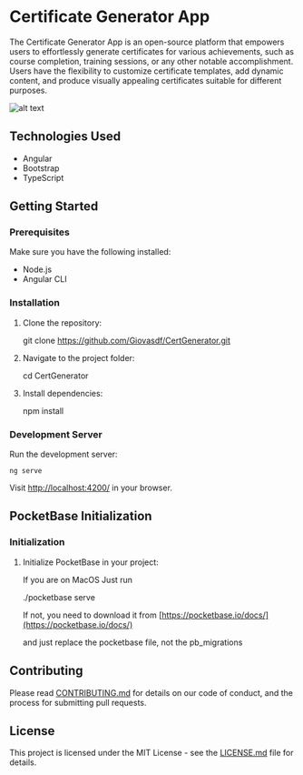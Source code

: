 

Certificate Generator App
============

The Certificate Generator App is an open-source platform that empowers users to effortlessly generate certificates for various achievements, such as course completion, training sessions, or any other notable accomplishment. Users have the flexibility to customize certificate templates, add dynamic content, and produce visually appealing certificates suitable for different purposes.

![alt text](https://github.com/Giovasdf/CertGenerator/blob/main/PicturesForGit/1.jpg?raw=true)


Technologies Used
-----------------

*   Angular
*   Bootstrap
*   TypeScript

Getting Started
---------------

### Prerequisites

Make sure you have the following installed:

*   Node.js
*   Angular CLI

### Installation

1.  Clone the repository:

    git clone https://github.com/Giovasdf/CertGenerator.git

3.  Navigate to the project folder:

    cd CertGenerator

5.  Install dependencies:

    npm install

### Development Server

Run the development server:

    ng serve

Visit [http://localhost:4200/](http://localhost:4200/) in your browser.

PocketBase Initialization
-------------------------

### Initialization


1.  Initialize PocketBase in your project:

    If you are on MacOS Just run 

    ./pocketbase serve

    If not, you need to download it from 
    [https://pocketbase.io/docs/](https://pocketbase.io/docs/)

    and just replace the pocketbase file, not the pb_migrations
    


Contributing
------------

Please read [CONTRIBUTING.md](CONTRIBUTING.md) for details on our code of conduct, and the process for submitting pull requests.

License
-------

This project is licensed under the MIT License - see the [LICENSE.md](LICENSE.md) file for details.
